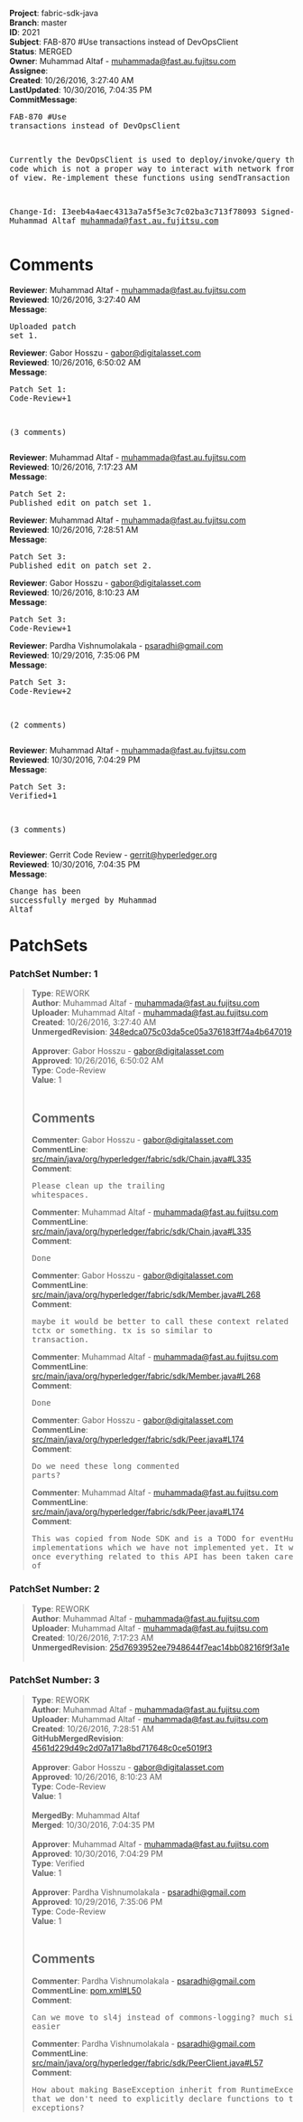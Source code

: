 <strong>Project</strong>: fabric-sdk-java<br><strong>Branch</strong>: master<br><strong>ID</strong>: 2021<br><strong>Subject</strong>: FAB-870 #Use transactions instead of DevOpsClient<br><strong>Status</strong>: MERGED<br><strong>Owner</strong>: Muhammad Altaf - muhammada@fast.au.fujitsu.com<br><strong>Assignee</strong>:<br><strong>Created</strong>: 10/26/2016, 3:27:40 AM<br><strong>LastUpdated</strong>: 10/30/2016, 7:04:35 PM<br><strong>CommitMessage</strong>:<br><pre>FAB-870 #Use transactions instead of DevOpsClient

Currently the DevOpsClient is used to deploy/invoke/query the
chain code which is not a proper way to interact with network
from SDK point of view. Re-implement these functions using sendTransaction

Change-Id: I3eeb4a4aec4313a7a5f5e3c7c02ba3c713f78093
Signed-off-by: Muhammad Altaf <muhammada@fast.au.fujitsu.com>
</pre><h1>Comments</h1><strong>Reviewer</strong>: Muhammad Altaf - muhammada@fast.au.fujitsu.com<br><strong>Reviewed</strong>: 10/26/2016, 3:27:40 AM<br><strong>Message</strong>: <pre>Uploaded patch set 1.</pre><strong>Reviewer</strong>: Gabor Hosszu - gabor@digitalasset.com<br><strong>Reviewed</strong>: 10/26/2016, 6:50:02 AM<br><strong>Message</strong>: <pre>Patch Set 1: Code-Review+1

(3 comments)</pre><strong>Reviewer</strong>: Muhammad Altaf - muhammada@fast.au.fujitsu.com<br><strong>Reviewed</strong>: 10/26/2016, 7:17:23 AM<br><strong>Message</strong>: <pre>Patch Set 2: Published edit on patch set 1.</pre><strong>Reviewer</strong>: Muhammad Altaf - muhammada@fast.au.fujitsu.com<br><strong>Reviewed</strong>: 10/26/2016, 7:28:51 AM<br><strong>Message</strong>: <pre>Patch Set 3: Published edit on patch set 2.</pre><strong>Reviewer</strong>: Gabor Hosszu - gabor@digitalasset.com<br><strong>Reviewed</strong>: 10/26/2016, 8:10:23 AM<br><strong>Message</strong>: <pre>Patch Set 3: Code-Review+1</pre><strong>Reviewer</strong>: Pardha Vishnumolakala - psaradhi@gmail.com<br><strong>Reviewed</strong>: 10/29/2016, 7:35:06 PM<br><strong>Message</strong>: <pre>Patch Set 3: Code-Review+2

(2 comments)</pre><strong>Reviewer</strong>: Muhammad Altaf - muhammada@fast.au.fujitsu.com<br><strong>Reviewed</strong>: 10/30/2016, 7:04:29 PM<br><strong>Message</strong>: <pre>Patch Set 3: Verified+1

(3 comments)</pre><strong>Reviewer</strong>: Gerrit Code Review - gerrit@hyperledger.org<br><strong>Reviewed</strong>: 10/30/2016, 7:04:35 PM<br><strong>Message</strong>: <pre>Change has been successfully merged by Muhammad Altaf</pre><h1>PatchSets</h1><h3>PatchSet Number: 1</h3><blockquote><strong>Type</strong>: REWORK<br><strong>Author</strong>: Muhammad Altaf - muhammada@fast.au.fujitsu.com<br><strong>Uploader</strong>: Muhammad Altaf - muhammada@fast.au.fujitsu.com<br><strong>Created</strong>: 10/26/2016, 3:27:40 AM<br><strong>UnmergedRevision</strong>: [348edca075c03da5ce05a376183ff74a4b647019](https://github.com/hyperledger-gerrit-archive/fabric-sdk-java/commit/348edca075c03da5ce05a376183ff74a4b647019)<br><br><strong>Approver</strong>: Gabor Hosszu - gabor@digitalasset.com<br><strong>Approved</strong>: 10/26/2016, 6:50:02 AM<br><strong>Type</strong>: Code-Review<br><strong>Value</strong>: 1<br><br><h2>Comments</h2><strong>Commenter</strong>: Gabor Hosszu - gabor@digitalasset.com<br><strong>CommentLine</strong>: [src/main/java/org/hyperledger/fabric/sdk/Chain.java#L335](https://github.com/hyperledger-gerrit-archive/fabric-sdk-java/blob/348edca075c03da5ce05a376183ff74a4b647019/src/main/java/org/hyperledger/fabric/sdk/Chain.java#L335)<br><strong>Comment</strong>: <pre>Please clean up the trailing whitespaces.</pre><strong>Commenter</strong>: Muhammad Altaf - muhammada@fast.au.fujitsu.com<br><strong>CommentLine</strong>: [src/main/java/org/hyperledger/fabric/sdk/Chain.java#L335](https://github.com/hyperledger-gerrit-archive/fabric-sdk-java/blob/348edca075c03da5ce05a376183ff74a4b647019/src/main/java/org/hyperledger/fabric/sdk/Chain.java#L335)<br><strong>Comment</strong>: <pre>Done</pre><strong>Commenter</strong>: Gabor Hosszu - gabor@digitalasset.com<br><strong>CommentLine</strong>: [src/main/java/org/hyperledger/fabric/sdk/Member.java#L268](https://github.com/hyperledger-gerrit-archive/fabric-sdk-java/blob/348edca075c03da5ce05a376183ff74a4b647019/src/main/java/org/hyperledger/fabric/sdk/Member.java#L268)<br><strong>Comment</strong>: <pre>maybe it would be better to call these context related variables tctx or something. tx is so similar to transaction.</pre><strong>Commenter</strong>: Muhammad Altaf - muhammada@fast.au.fujitsu.com<br><strong>CommentLine</strong>: [src/main/java/org/hyperledger/fabric/sdk/Member.java#L268](https://github.com/hyperledger-gerrit-archive/fabric-sdk-java/blob/348edca075c03da5ce05a376183ff74a4b647019/src/main/java/org/hyperledger/fabric/sdk/Member.java#L268)<br><strong>Comment</strong>: <pre>Done</pre><strong>Commenter</strong>: Gabor Hosszu - gabor@digitalasset.com<br><strong>CommentLine</strong>: [src/main/java/org/hyperledger/fabric/sdk/Peer.java#L174](https://github.com/hyperledger-gerrit-archive/fabric-sdk-java/blob/348edca075c03da5ce05a376183ff74a4b647019/src/main/java/org/hyperledger/fabric/sdk/Peer.java#L174)<br><strong>Comment</strong>: <pre>Do we need these long commented parts?</pre><strong>Commenter</strong>: Muhammad Altaf - muhammada@fast.au.fujitsu.com<br><strong>CommentLine</strong>: [src/main/java/org/hyperledger/fabric/sdk/Peer.java#L174](https://github.com/hyperledger-gerrit-archive/fabric-sdk-java/blob/348edca075c03da5ce05a376183ff74a4b647019/src/main/java/org/hyperledger/fabric/sdk/Peer.java#L174)<br><strong>Comment</strong>: <pre>This was copied from Node SDK and is a TODO for eventHub related implementations which we have not implemented yet. It will be removed once everything related to this API has been taken care of</pre></blockquote><h3>PatchSet Number: 2</h3><blockquote><strong>Type</strong>: REWORK<br><strong>Author</strong>: Muhammad Altaf - muhammada@fast.au.fujitsu.com<br><strong>Uploader</strong>: Muhammad Altaf - muhammada@fast.au.fujitsu.com<br><strong>Created</strong>: 10/26/2016, 7:17:23 AM<br><strong>UnmergedRevision</strong>: [25d7693952ee7948644f7eac14bb08216f9f3a1e](https://github.com/hyperledger-gerrit-archive/fabric-sdk-java/commit/25d7693952ee7948644f7eac14bb08216f9f3a1e)<br><br></blockquote><h3>PatchSet Number: 3</h3><blockquote><strong>Type</strong>: REWORK<br><strong>Author</strong>: Muhammad Altaf - muhammada@fast.au.fujitsu.com<br><strong>Uploader</strong>: Muhammad Altaf - muhammada@fast.au.fujitsu.com<br><strong>Created</strong>: 10/26/2016, 7:28:51 AM<br><strong>GitHubMergedRevision</strong>: [4561d229d49c2d07a171a8bd717648c0ce5019f3](https://github.com/hyperledger-gerrit-archive/fabric-sdk-java/commit/4561d229d49c2d07a171a8bd717648c0ce5019f3)<br><br><strong>Approver</strong>: Gabor Hosszu - gabor@digitalasset.com<br><strong>Approved</strong>: 10/26/2016, 8:10:23 AM<br><strong>Type</strong>: Code-Review<br><strong>Value</strong>: 1<br><br><strong>MergedBy</strong>: Muhammad Altaf<br><strong>Merged</strong>: 10/30/2016, 7:04:35 PM<br><br><strong>Approver</strong>: Muhammad Altaf - muhammada@fast.au.fujitsu.com<br><strong>Approved</strong>: 10/30/2016, 7:04:29 PM<br><strong>Type</strong>: Verified<br><strong>Value</strong>: 1<br><br><strong>Approver</strong>: Pardha Vishnumolakala - psaradhi@gmail.com<br><strong>Approved</strong>: 10/29/2016, 7:35:06 PM<br><strong>Type</strong>: Code-Review<br><strong>Value</strong>: 1<br><br><h2>Comments</h2><strong>Commenter</strong>: Pardha Vishnumolakala - psaradhi@gmail.com<br><strong>CommentLine</strong>: [pom.xml#L50](https://github.com/hyperledger-gerrit-archive/fabric-sdk-java/blob/4561d229d49c2d07a171a8bd717648c0ce5019f3/pom.xml#L50)<br><strong>Comment</strong>: <pre>Can we move to sl4j instead of commons-logging? much simpler and easier</pre><strong>Commenter</strong>: Pardha Vishnumolakala - psaradhi@gmail.com<br><strong>CommentLine</strong>: [src/main/java/org/hyperledger/fabric/sdk/PeerClient.java#L57](https://github.com/hyperledger-gerrit-archive/fabric-sdk-java/blob/4561d229d49c2d07a171a8bd717648c0ce5019f3/src/main/java/org/hyperledger/fabric/sdk/PeerClient.java#L57)<br><strong>Comment</strong>: <pre>How about making BaseException inherit from RuntimeException so that we don't need to explicitly declare functions to throw exceptions?</pre></blockquote>